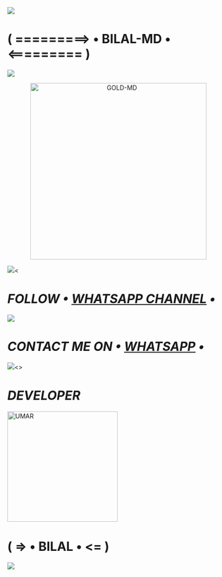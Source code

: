 <a><img src='https://i.imgur.com/LyHic3i.gif'/></a>
# ( =========> • BILAL-MD • <========= )
<a><img src='https://i.imgur.com/LyHic3i.gif'/></a>
<p align="center">
  <a href="https://github.com/BilalTech05">
    <img alt="GOLD-MD" height="400" src="https://i.postimg.cc/7LWBgYMq/bilal.jpg">
  </a>
</p>

<a><img src='https://i.imgur.com/LyHic3i.gif'/><
# *_FOLLOW • [WHATSAPP CHANNEL](https://whatsapp.com/channel/0029Vaj3Xnu17EmtDxTNnQ0G) •_*

<a><img src='https://i.imgur.com/LyHic3i.gif'/></a>

# *_CONTACT ME ON • [WHATSAPP](https://wa.me/923078071982) •_*

<a><img src='https://i.imgur.com/LyHic3i.gif'/><>

# *_DEVELOPER_*
<a href="https://github.com/BilalTech05"><img src="https://i.postimg.cc/x8KFHsZ0/BILAL-MD.jpg" width="250" height="250" alt="UMAR"/></a>
# ( => • BILAL • <= )

<a><img src='https://i.imgur.com/LyHic3i.gif'/></a>
